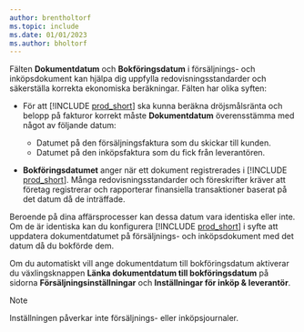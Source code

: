 ```yaml
---
author: brentholtorf
ms.topic: include
ms.date: 01/01/2023
ms.author: bholtorf
---
```


Fälten **Dokumentdatum** och **Bokföringsdatum** i försäljnings- och inköpsdokument kan hjälpa dig uppfylla redovisningsstandarder och säkerställa korrekta ekonomiska beräkningar. Fälten har olika syften:

- För att [!INCLUDE [prod_short](prod_short.md)] ska kunna beräkna dröjsmålsränta och belopp på fakturor korrekt måste **Dokumentdatum** överensstämma med något av följande datum:

   - Datumet på den försäljningsfaktura som du skickar till kunden. 
   - Datumet på den inköpsfaktura som du fick från leverantören.
- **Bokföringsdatumet** anger när ett dokument registrerades i [!INCLUDE [prod_short](prod_short.md)]. Många redovisningsstandarder och föreskrifter kräver att företag registrerar och rapporterar finansiella transaktioner baserat på det datum då de inträffade.

Beroende på dina affärsprocesser kan dessa datum vara identiska eller inte. Om de är identiska kan du konfigurera [!INCLUDE [prod_short](prod_short.md)] i syfte att uppdatera dokumentdatumet på försäljnings- och inköpsdokument med det datum då du bokförde dem.  
  
Om du automatiskt vill ange dokumentdatum till bokföringsdatum aktiverar du växlingsknappen **Länka dokumentdatum till bokföringsdatum** på sidorna **Försäljningsinställningar** och **Inställningar för inköp & leverantör**.

> [!NOTE]
> Inställningen påverkar inte försäljnings- eller inköpsjournaler.
